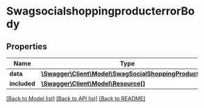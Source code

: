 # SwagsocialshoppingproducterrorBody

## Properties
Name | Type | Description | Notes
------------ | ------------- | ------------- | -------------
**data** | [**\Swagger\Client\Model\SwagSocialShoppingProductError**](SwagSocialShoppingProductError.md) |  | [optional] 
**included** | [**\Swagger\Client\Model\Resource[]**](Resource.md) |  | [optional] 

[[Back to Model list]](../../README.md#documentation-for-models) [[Back to API list]](../../README.md#documentation-for-api-endpoints) [[Back to README]](../../README.md)

